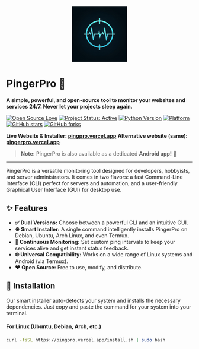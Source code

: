 <div align="center">
  <img src="logo.png" alt="PingerPro Logo" width="150"/>
</div>

# PingerPro 🐧

**A simple, powerful, and open-source tool to monitor your websites and services 24/7. Never let your projects sleep again.**


[![Open Source Love](https://badges.frapsoft.com/os/v1/open-source.svg?v=103)](https://github.com/ellerbrock/open-source-badges/)
[![Project Status: Active](https://img.shields.io/badge/status-active-success.svg)](https://github.com/THECODERSKYT/PingPro/)
[![Python Version](https://img.shields.io/badge/python-3.x-blue.svg)](https://www.python.org/)
[![Platform](https://img.shields.io/badge/platform-Linux%20%7C%20Termux-lightgrey.svg)](https://github.com/THECODERSKYT/PingPro/)
[![GitHub stars](https://img.shields.io/github/stars/THECODERSKYT/PingPro?style=social)](https://github.com/THECODERSKYT/PingPro/stargazers)
[![GitHub forks](https://img.shields.io/github/forks/THECODERSKYT/PingPro?style=social)](https://github.com/THECODERSKYT/PingPro/network/members)

**Live Website & Installer: [pingpro.vercel.app](https://pingpro.vercel.app/)**
**Alternative website (same): [pingerpro.vercel.app](https://pingerpro.vercel.app/)**
> **Note:** PingerPro is also available as a dedicated **Android app!** 📱

---

PingerPro is a versatile monitoring tool designed for developers, hobbyists, and server administrators. It comes in two flavors: a fast Command-Line Interface (CLI) perfect for servers and automation, and a user-friendly Graphical User Interface (GUI) for desktop use.

## ✨ Features

- **✅ Dual Versions:** Choose between a powerful CLI and an intuitive GUI.
- **⚙️ Smart Installer:** A single command intelligently installs PingerPro on Debian, Ubuntu, Arch Linux, and even Termux.
- **🔄 Continuous Monitoring:** Set custom ping intervals to keep your services alive and get instant status feedback.
- **🌐 Universal Compatibility:** Works on a wide range of Linux systems and Android (via Termux).
- **❤️ Open Source:** Free to use, modify, and distribute.

## 🚀 Installation

Our smart installer auto-detects your system and installs the necessary dependencies. Just copy and paste the command for your system into your terminal.

#### For Linux (Ubuntu, Debian, Arch, etc.)
```bash
curl -fsSL https://pingpro.vercel.app/install.sh | sudo bash
